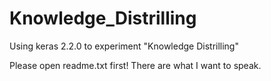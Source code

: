 # Knowledge_Distrilling
Using keras 2.2.0 to experiment "Knowledge Distrilling"

Please open readme.txt first!
There are what I want to speak.
